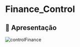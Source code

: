 # Finance_Control
## :hammer: Apresentação

![controlFinance](https://user-images.githubusercontent.com/95131108/199411783-71e30e88-b7be-46d5-9f6b-ad32d955dce8.png)
